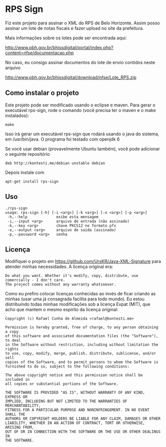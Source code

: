 RPS Sign
========
Fiz este projeto para assinar o XML do RPS de Belo Horizonte. Assim posso assinar um lote de notas fiscais e fazer upload no site da prefeitura.

Mais informações sobre os lotes pode ser encontrada aqui:

http://www.pbh.gov.br/bhissdigital/portal/index.php?content=nfse/documentacao.php

No caso, eu consigo assinar documentos do lote de envio contidos neste arquivo

http://www.pbh.gov.br/bhissdigital/download/nfse/Lote_RPS.zip

Como instalar o projeto
-------------------
Este projeto pode ser modificado usando o eclipse e maven. Para gerar o executável rps-sign, rode o comando (você precisa ter o maven e o make instalados):

    make

Isso irá gerar um executável rps-sign que rodará usando o java do sistema, em /usr/bin/java. O programa foi testado com openjdk 6

Se você usar debian (provavelmente Ubuntu também), você pode adicionar o seguinte repositório

    deb http://kontesti.me/debian unstable debian

Depois instale com

    apt-get install rps-sign

Uso
---
    ./rps-sign
    usage: rps-sign [-h] [-i <arg>] [-k <arg>] [-o <arg>] [-p <arg>]
     -h,--help             exibe esta mensagem
     -i,--input <arg>      arquivo de entrada (não assinado)
     -k,--key <arg>        chave PKCS12 no formato pfx
     -o,--output <arg>     arquivo de saida (assinado)
     -p,--password <arg>   senha

Licença
-------
Modifiquei o projeto em https://github.com/UrsKR/Java-XML-Signature para atender minhas necessidades. A licença original era:

    Do what you want. Whether it's modify, copy, distribute, use comercially - I don't care.
    The project comes without any warranty whatsoever.

Como eu prefiro colocar licenças conhecidas ao invés de ficar criando as minhas (usar uma já consagrada facilita para todo mundo). Eu estou distribuindo todas minhas modificações sob a licença Expat (MIT), que acho que mantem o mesmo espirito da licença original:

    Copyright (c) Rafael Cunha de Almeida <rafael@kontesti.me>

    Permission is hereby granted, free of charge, to any person obtaining a copy
    of this software and associated documentation files (the "Software"), to deal
    in the Software without restriction, including without limitation the rights
    to use, copy, modify, merge, publish, distribute, sublicense, and/or sell
    copies of the Software, and to permit persons to whom the Software is
    furnished to do so, subject to the following conditions:

    The above copyright notice and this permission notice shall be included in
    all copies or substantial portions of the Software.

    THE SOFTWARE IS PROVIDED "AS IS", WITHOUT WARRANTY OF ANY KIND, EXPRESS OR
    IMPLIED, INCLUDING BUT NOT LIMITED TO THE WARRANTIES OF MERCHANTABILITY,
    FITNESS FOR A PARTICULAR PURPOSE AND NONINFRINGEMENT. IN NO EVENT SHALL THE
    AUTHORS OR COPYRIGHT HOLDERS BE LIABLE FOR ANY CLAIM, DAMAGES OR OTHER
    LIABILITY, WHETHER IN AN ACTION OF CONTRACT, TORT OR OTHERWISE, ARISING FROM,
    OUT OF OR IN CONNECTION WITH THE SOFTWARE OR THE USE OR OTHER DEALINGS IN
    THE SOFTWARE.
